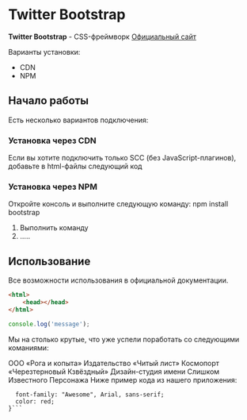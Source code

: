 # Twitter Bootstrap

**Twitter Bootstrap** - CSS-фреймворк [Официальный сайт](https://getbootstrap.com)

Варианты установки:
* CDN
* NPM
## Начало работы
Есть несколько вариантов подключения:

### Установка через CDN
Если вы хотите подключить только SCC (без JavaScript-плагинов), добавьте в html-файлы следующий код

### Установка через NPM
Откройте консоль и выполните следующую команду: npm install bootstrap
1. Выполнить команду
1. .....

## Использование
Все возможности использования в официальной документации.

```html
<html>
    <head></head>
</html>
```
```javascript
console.log('message');
```
Мы на столько крутые, что уже успели поработать со следующими команиями:

ООО «Рога и копыта»
Издательство «Читый лист»
Космопорт «Черезтерновый Кзвёздный»
Дизайн-студия имени Слишком Известного Персонажа
Ниже пример кода из нашего приложения:

```.selector {
  font-family: "Awesome", Arial, sans-serif;
  color: red;
}```
